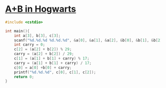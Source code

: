 # [A+B in Hogwarts](https://pintia.cn/problem-sets/994805342720868352/problems/994805416519647232)

```c++
#include <cstdio>

int main(){
    int a[3], b[3], c[3];
    scanf("%d.%d.%d %d.%d.%d", &a[0], &a[1], &a[2], &b[0], &b[1], &b[2]);
    int carry = 0;
    c[2] = (a[2] + b[2]) % 29;
    carry = (a[2] + b[2]) / 29;
    c[1] = (a[1] + b[1] + carry) % 17;
    carry = (a[1] + b[1] + carry) / 17;
    c[0] = a[0] +b[0] + carry;
    printf("%d.%d.%d", c[0], c[1], c[2]);
    return 0;
}
```

